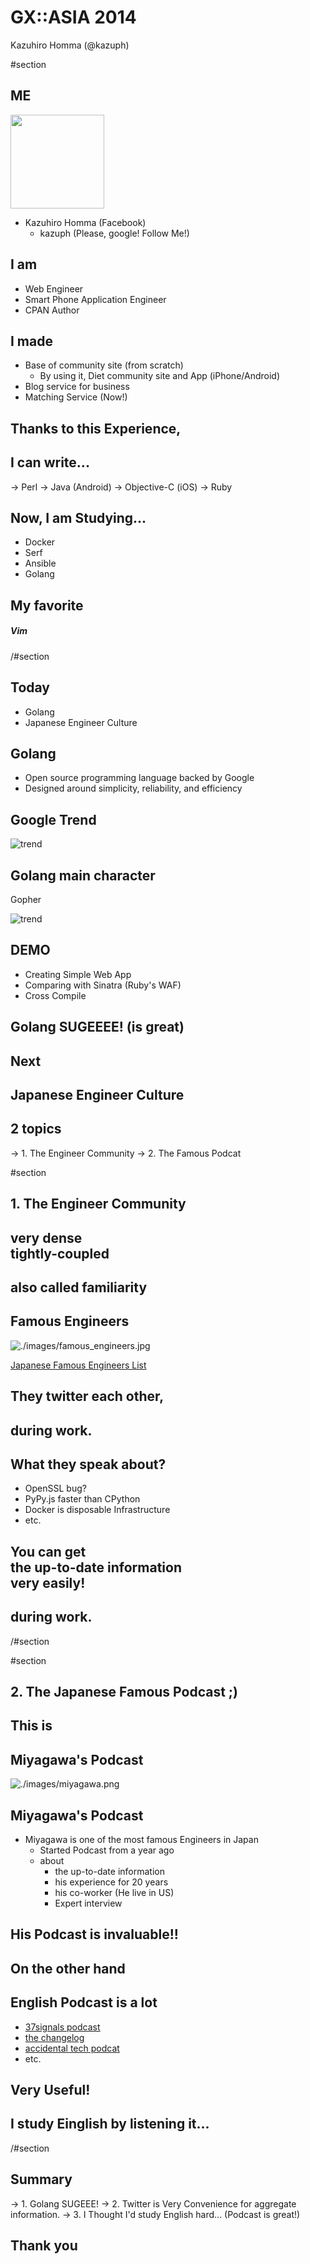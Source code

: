 # GX::ASIA 2014

Kazuhiro Homma (@kazuph)

#section

## ME

<img style="width:150px;height:150px;float: bottom" src="./images/kazuph.png"/>

- Kazuhiro Homma (Facebook)
    - kazuph (Please, google! Follow Me!)

## I am

- Web Engineer
- Smart Phone Application Engineer
- CPAN Author

## I made

- Base of community site (from scratch)
    - By using it, Diet community site and App (iPhone/Android)
- Blog service for business
- Matching Service (Now!)

## Thanks to this Experience,

## I can write...

-> Perl
-> Java (Android)
-> Objective-C (iOS)
-> Ruby

## Now, I am Studying...

- Docker
- Serf
- Ansible
- Golang

## My favorite

##### Vim

/#section

## Today

- Golang
- Japanese Engineer Culture

## Golang

- Open source programming language backed by Google
- Designed around simplicity, reliability, and efficiency

## Google Trend

![trend](./images/golang-trend.png)

## Golang main character
Gopher

![trend](./images/gopher.png)

## DEMO

- Creating Simple Web App
- Comparing with Sinatra (Ruby's WAF)
- Cross Compile

## Golang SUGEEEE! (is great)

## Next

## Japanese Engineer Culture

## 2 topics

-> 1. The Engineer Community
-> 2. The Famous Podcat

#section

## 1. The Engineer Community

## very dense<br />tightly-coupled

## also called familiarity

## Famous Engineers

![./images/famous_engineers.jpg](./images/famous_engineers.jpg)

[Japanese Famous Engineers List](http://d.hatena.ne.jp/ishikawam/20111024/p1)

## They twitter each other,
## during work.

## What they speak about?

- OpenSSL bug?
- PyPy.js faster than CPython
- Docker is disposable Infrastructure
- etc.

## You can get <br />the up-to-date information<br /> very easily!
## during work.

/#section

#section

## 2. The Japanese Famous Podcast ;)

## This is

## Miyagawa's Podcast

![./images/miyagawa.png](./images/miyagawa.png)

## Miyagawa's Podcast

- Miyagawa is one of the most famous Engineers in Japan
    - Started Podcast from a year ago
    - about
        - the up-to-date information
        - his experience for 20 years
        - his co-worker (He live in US)
        - Expert interview

## His Podcast is invaluable!!

## On the other hand

## English Podcast is a lot

- [37signals podcast](http://37signals.com/podcast)
- [the changelog](http://thechangelog.com/)
- [accidental tech podcat](http://atp.fm/)
- etc.


## Very Useful!

## I study Einglish by listening it...

/#section

## Summary

-> 1. Golang SUGEEE!
-> 2. Twitter is Very Convenience for aggregate information.
-> 3. I Thought I'd study English hard... (Podcast is great!)

## Thank you

